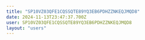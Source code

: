 ```yaml
---
title: "SP10VZ03QFE1CQSSQTE89YQ3EB6PDHZZNKEQJMQD8"
date: 2024-11-13T23:47:37.700Z
user: SP10VZ03QFE1CQSSQTE89YQ3EB6PDHZZNKEQJMQD8
layout: "users"
---
```

    